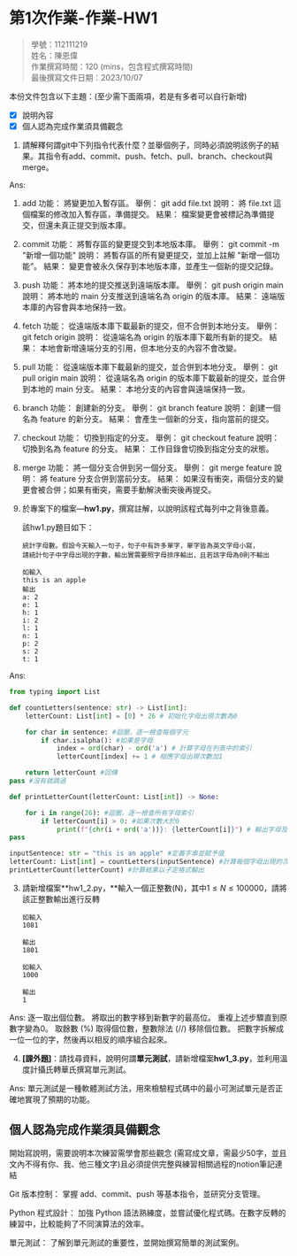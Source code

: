 # 第1次作業-作業-HW1
>
>學號：112111219
><br />
>姓名：陳恩偉
><br />
>作業撰寫時間：120 (mins，包含程式撰寫時間)
><br />
>最後撰寫文件日期：2023/10/07
>

本份文件包含以下主題：(至少需下面兩項，若是有多者可以自行新增)
- [x] 說明內容
- [x] 個人認為完成作業須具備觀念

1. 請解釋何謂git中下列指令代表什麼？並舉個例子，同時必須說明該例子的結果。其指令有add、commit、push、fetch、pull、branch、checkout與merge。

Ans:
1. add
功能： 將變更加入暫存區。
舉例： git add file.txt
說明： 將 file.txt 這個檔案的修改加入暫存區，準備提交。
結果： 檔案變更會被標記為準備提交，但還未真正提交到版本庫。
2. commit
功能： 將暫存區的變更提交到本地版本庫。
舉例： git commit -m "新增一個功能"
說明： 將暫存區的所有變更提交，並加上註解 "新增一個功能"。
結果： 變更會被永久保存到本地版本庫，並產生一個新的提交記錄。
3. push
功能： 將本地的提交推送到遠端版本庫。
舉例： git push origin main
說明： 將本地的 main 分支推送到遠端名為 origin 的版本庫。
結果： 遠端版本庫的內容會與本地保持一致。
4. fetch
功能： 從遠端版本庫下載最新的提交，但不合併到本地分支。
舉例： git fetch origin
說明： 從遠端名為 origin 的版本庫下載所有新的提交。
結果： 本地會新增遠端分支的引用，但本地分支的內容不會改變。
5. pull
功能： 從遠端版本庫下載最新的提交，並合併到本地分支。
舉例： git pull origin main
說明： 從遠端名為 origin 的版本庫下載最新的提交，並合併到本地的 main 分支。
結果： 本地分支的內容會與遠端保持一致。
6. branch
功能： 創建新的分支。
舉例： git branch feature
說明： 創建一個名為 feature 的新分支。
結果： 會產生一個新的分支，指向當前的提交。
7. checkout
功能： 切換到指定的分支。
舉例： git checkout feature
說明： 切換到名為 feature 的分支。
結果： 工作目錄會切換到指定分支的狀態。
8. merge
功能： 將一個分支合併到另一個分支。
舉例： git merge feature
說明： 將 feature 分支合併到當前分支。
結果： 如果沒有衝突，兩個分支的變更會被合併；如果有衝突，需要手動解決衝突後再提交。



2. 於專案下的檔案—**hw1.py**，撰寫註解，以說明該程式每列中之背後意義。

    該hw1.py題目如下：

    ```
    統計字母數。假設今天輸入一句子，句子中有許多單字，單字皆為英文字母小寫，
    請統計句子中字母出現的字數，輸出實需要照字母排序輸出，且若該字母為0則不輸出

    如輸入
    this is an apple
    輸出
    a: 2
    e: 1
    h: 1
    i: 2
    l: 1
    n: 1
    p: 2
    s: 2
    t: 1
    ```

Ans:
```py
from typing import List

def countLetters(sentence: str) -> List[int]:
    letterCount: List[int] = [0] * 26 # 初始化字母出現次數為0

    for char in sentence: #迴圈，逐一檢查每個字元
        if char.isalpha(): #如果是字母
            index = ord(char) - ord('a') # 計算字母在列表中的索引
            letterCount[index] += 1 # 相應字母出現次數加1

    return letterCount #回傳
pass #沒有就跳過

def printLetterCount(letterCount: List[int]) -> None:

    for i in range(26): #迴圈，逐一檢查所有字母索引
        if letterCount[i] > 0: #如果次數大於0
            print(f"{chr(i + ord('a'))}: {letterCount[i]}") # 輸出字母及次數
pass

inputSentence: str = "this is an apple" #定義字串並賦予值
letterCount: List[int] = countLetters(inputSentence) #計算每個字母出現的次數
printLetterCount(letterCount) #計算結果以子定格式輸出
```

3. 請新增檔案**hw1_2.py，**輸入一個正整數(N)，其中$1\le N \le 100000$，請將該正整數輸出進行反轉

    ```
    如輸入
    1081

    輸出
    1801

    如輸入
    1000

    輸出
    1
    ```

Ans:
逐一取出個位數。
將取出的數字移到新數字的最高位。
重複上述步驟直到原數字變為0。
取餘數 (%) 取得個位數，整數除法 (//) 移除個位數。
把數字拆解成一位一位的字，然後再以相反的順序組合起來。

4. **[課外題]**：請找尋資料，說明何謂**單元測試**，請新增檔案**hw1_3.py**，並利用溫度計攝氏轉華氏撰寫單元測試。

Ans:
單元測試是一種軟體測試方法，用來檢驗程式碼中的最小可測試單元是否正確地實現了預期的功能。


## 個人認為完成作業須具備觀念

開始寫說明，需要說明本次練習需學會那些觀念 (需寫成文章，需最少50字，並且文內不得有你、我、他三種文字)且必須提供完整與練習相關過程的notion筆記連結

Git 版本控制： 掌握 add、commit、push 等基本指令，並研究分支管理。

Python 程式設計： 加強 Python 語法熟練度，並嘗試優化程式碼。在數字反轉的練習中，比較能夠了不同演算法的效率。

單元測試： 了解到單元測試的重要性，並開始撰寫簡單的測試案例。
